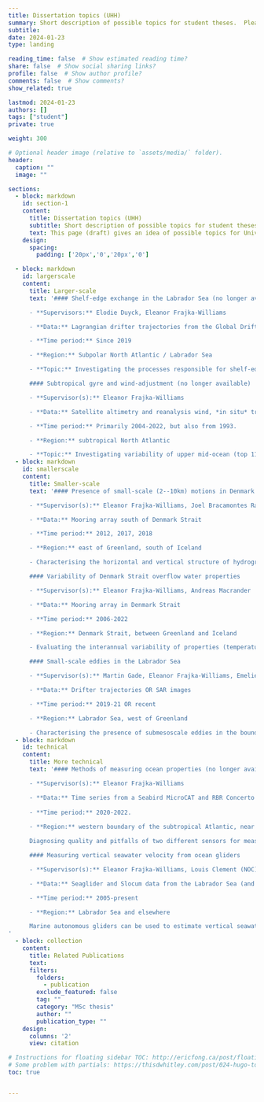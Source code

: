 ```yaml
---
title: Dissertation topics (UHH)
summary: Short description of possible topics for student theses.  Please note that some of these are better suited to short (3-month) BSc projects, and others are longer (or multi-person) investigations.
subtitle: 
date: 2024-01-23
type: landing

reading_time: false  # Show estimated reading time?
share: false  # Show social sharing links?
profile: false  # Show author profile?
comments: false  # Show comments?
show_related: true

lastmod: 2024-01-23
authors: []
tags: ["student"]
private: true

weight: 300

# Optional header image (relative to `assets/media/` folder).
header:
  caption: ""
  image: ""

sections:
  - block: markdown
    id: section-1
    content:
      title: Dissertation topics (UHH)
      subtitle: Short description of possible topics for student theses.  Please note that some of these are better suited to short (3-month) BSc projects, and others are longer (or multi-person) investigations.  
      text: This page (draft) gives an idea of possible topics for Universität of Hamburg student theses with members of the EO group.  Please contact the people involved if you're interested.  It is not exhaustive, and you are also invited to propose topics of your own.
    design:
      spacing:
        padding: ['20px','0','20px','0']

  - block: markdown
    id: largerscale
    content:
      title: Larger-scale
      text: '#### Shelf-edge exchange in the Labrador Sea (no longer available)

      - **Supervisors:** Elodie Duyck, Eleanor Frajka-Williams

      - **Data:** Lagrangian drifter trajectories from the Global Drifter Program

      - **Time period:** Since 2019

      - **Region:** Subpolar North Atlantic / Labrador Sea

      - **Topic:** Investigating the processes responsible for shelf-edge exchange (wind and eddies), to understand how fresh shelf waters of Arctic and Greenland origin can escape to the center of the Labrador Sea/subpolar gyre.

      #### Subtropical gyre and wind-adjustment (no longer available)

      - **Supervisor(s):** Eleanor Frajka-Williams

      - **Data:** Satellite altimetry and reanalysis wind, *in situ* transport estimates from the RAPID 26°N array.

      - **Time period:** Primarily 2004-2022, but also from 1993.

      - **Region:** subtropical North Atlantic

      - **Topic:** Investigating variability of upper mid-ocean (top 1100m) and Antilles Current transports in response to wind-stress curl over the Atlantic.'
  - block: markdown
    id: smallerscale
    content:
      title: Smaller-scale
      text: '#### Presence of small-scale (2--10km) motions in Denmark Strait overflow water (no longer available)

      - **Supervisor(s):** Eleanor Frajka-Williams, Joel Bracamontes Ramierez

      - **Data:** Mooring array south of Denmark Strait

      - **Time period:** 2012, 2017, 2018

      - **Region:** east of Greenland, south of Iceland

      - Characterising the horizontal and vertical structure of hydrographic properties (temperature, salinity) and ocean currents (velocity) in the outflow plume of the Denmark Strait overflow water.

      #### Variability of Denmark Strait overflow water properties 

      - **Supervisor(s):** Eleanor Frajka-Williams, Andreas Macrander

      - **Data:** Mooring array in Denmark Strait

      - **Time period:** 2006-2022

      - **Region:** Denmark Strait, between Greenland and Iceland

      - Evaluating the interannual variability of properties (temperature, salinity and density) of DSOW characteristics.  

      #### Small-scale eddies in the Labrador Sea

      - **Supervisor(s):** Martin Gade, Eleanor Frajka-Williams, Emelie Breunig

      - **Data:** Drifter trajectories OR SAR images

      - **Time period:** 2019-21 OR recent

      - **Region:** Labrador Sea, west of Greenland

      - Characterising the presence of submesoscale eddies in the boundary currents around the Labrador Sea, and (possibly) around the convective patch in the central Labrador Sea.'
  - block: markdown
    id: technical
    content:
      title: More technical
      text: '#### Methods of measuring ocean properties (no longer available)

      - **Supervisor(s):** Eleanor Frajka-Williams

      - **Data:** Time series from a Seabird MicroCAT and RBR Concerto measuring temperature and salinity at 2000m in the western Atlantic, and associated hydrographic data from ship-based CTD profiles
      
      - **Time period:** 2020-2022.
      
      - **Region:** western boundary of the subtropical Atlantic, near the Bahamas

      Diagnosing quality and pitfalls of two different sensors for measuring ocean properties.

      #### Measuring vertical seawater velocity from ocean gliders

      - **Supervisor(s):** Eleanor Frajka-Williams, Louis Clement (NOC)

      - **Data:** Seaglider and Slocum data from the Labrador Sea (and possibly elsewhere)

      - **Time period:** 2005-present

      - **Region:** Labrador Sea and elsewhere

      Marine autonomous gliders can be used to estimate vertical seawater velocities by using their measured pressure signals and comparing it to predicted vehicle depth based on a flight model for the vehicle.  Several avenues of investigation are possible, including how different flight models produce different estimates of vertical velocity (and associated uncertainties) and how those vertical velocity characteristics differ in the ocean (e.g., in regions of deep convection like the Labrador Sea or western Mediterranean).  
'
  - block: collection
    content:
      title: Related Publications
      text: 
      filters:
        folders:
          - publication
        exclude_featured: false
        tag: ""
        category: "MSc thesis"
        author: ""
        publication_type: ""
    design:
      columns: '2'
      view: citation

# Instructions for floating sidebar TOC: http://ericfong.ca/post/floatingtoc/
# Some problem with partials: https://thisdwhitley.com/post/024-hugo-toc/
toc: true


---
```


